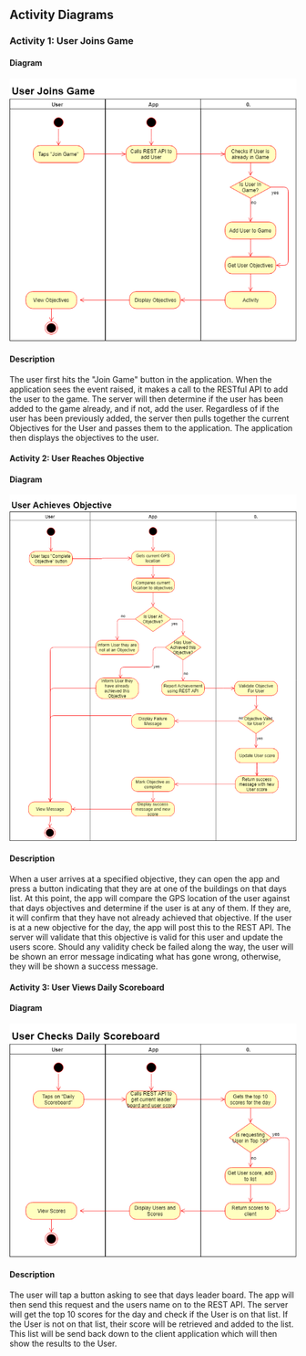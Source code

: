 ## Activity Diagrams

### Activity 1: User Joins Game

#### Diagram

![User Joins Game](./UserJoinsGame.png)

#### Description

The user first hits the "Join Game" button in the application.  When the application sees the event raised, it makes a call to the RESTful API to add the user to the game.  The server will then determine if the user has been added to the game already, and if not, add the user.  Regardless of if the user has been previously added, the server then pulls together the current Objectives for the User and passes them to the application.  The application then displays the objectives to the user.

#### Activity 2: User Reaches Objective

#### Diagram

![Use Achieves Objective](./UserAchievesObjective.png)

#### Description

When a user arrives at a specified objective, they can open the app and press a button indicating that they are at one of the buildings on that days list.  At this point, the app will compare the GPS location of the user against that days objectives and determine if the user is at any of them.  If they are, it will confirm that they have not already achieved that objective.  If the user is at a new objective for the day, the app will post this to the REST API.  The server will validate that this objective is valid for this user and update the users score.  Should any validity check be failed along the way, the user will be shown an error message indicating what has gone wrong, otherwise, they will be shown a success message.

#### Activity 3: User Views Daily Scoreboard

#### Diagram

![Use Checks Daily Scoreboard](./UserChecksDailyScore.png)

#### Description

The user will tap a button asking to see that days leader board.  The app will then send this request and the users name on to the REST API.  The server will get the top 10 scores for the day and check if the User is on that list.  If the User is not on that list, their score will be retrieved and added to the list.  This list will be send back down to the client application which will then show the results to the User.